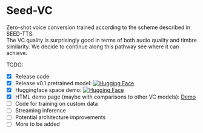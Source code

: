 # Seed-VC
Zero-shot voice conversion trained according to the scheme described in SEED-TTS.  
The VC quality is surprisingly good in terms of both audio quality and timbre similarity. We decide to continue along this pathway see where it can achieve.

TODO:
- [x] Release code
- [x] Release v0.1 pretrained model: [![Hugging Face](https://img.shields.io/badge/🤗%20Hugging%20Face-FAcodec-blue)](https://huggingface.co/Plachta/Seed-VC)
- [x] Huggingface space demo: [![Hugging Face](https://img.shields.io/badge/🤗%20Hugging%20Face-Space-blue)](https://huggingface.co/spaces/Plachta/Seed-VC)
- [x] HTML demo page (maybe with comparisons to other VC models): [Demo](https://plachta.github.io/seed-vc/)
- [ ] Code for training on custom data
- [ ] Streaming inference
- [ ] Potential architecture improvements
- [ ] More to be added
